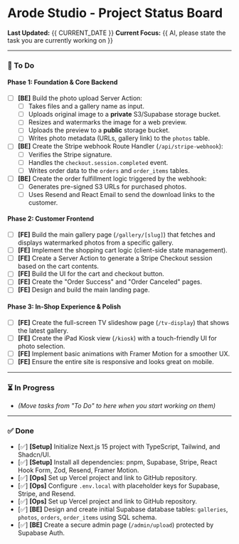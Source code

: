 # Arode Studio - Project Status Board

**Last Updated:** {{ CURRENT_DATE }}
**Current Focus:** {{ AI, please state the task you are currently working on }}

---

### 📝 To Do

#### Phase 1: Foundation & Core Backend
- [ ] **[BE]** Build the photo upload Server Action:
    - [ ] Takes files and a gallery name as input.
    - [ ] Uploads original image to a **private** S3/Supabase storage bucket.
    - [ ] Resizes and watermarks the image for a web preview.
    - [ ] Uploads the preview to a **public** storage bucket.
    - [ ] Writes photo metadata (URLs, gallery link) to the `photos` table.
- [ ] **[BE]** Create the Stripe webhook Route Handler (`/api/stripe-webhook`):
    - [ ] Verifies the Stripe signature.
    - [ ] Handles the `checkout.session.completed` event.
    - [ ] Writes order data to the `orders` and `order_items` tables.
- [ ] **[BE]** Create the order fulfillment logic triggered by the webhook:
    - [ ] Generates pre-signed S3 URLs for purchased photos.
    - [ ] Uses Resend and React Email to send the download links to the customer.

#### Phase 2: Customer Frontend
- [ ] **[FE]** Build the main gallery page (`/gallery/[slug]`) that fetches and displays watermarked photos from a specific gallery.
- [ ] **[FE]** Implement the shopping cart logic (client-side state management).
- [ ] **[FE]** Create a Server Action to generate a Stripe Checkout session based on the cart contents.
- [ ] **[FE]** Build the UI for the cart and checkout button.
- [ ] **[FE]** Create the "Order Success" and "Order Canceled" pages.
- [ ] **[FE]** Design and build the main landing page.

#### Phase 3: In-Shop Experience & Polish
- [ ] **[FE]** Create the full-screen TV slideshow page (`/tv-display`) that shows the latest gallery.
- [ ] **[FE]** Create the iPad Kiosk view (`/kiosk`) with a touch-friendly UI for photo selection.
- [ ] **[FE]** Implement basic animations with Framer Motion for a smoother UX.
- [ ] **[FE]** Ensure the entire site is responsive and looks great on mobile.

---

### ⏳ In Progress

- *(Move tasks from "To Do" to here when you start working on them)*

---

### ✅ Done

- [✅] **[Setup]** Initialize Next.js 15 project with TypeScript, Tailwind, and Shadcn/UI.
- [✅] **[Setup]** Install all dependencies: pnpm, Supabase, Stripe, React Hook Form, Zod, Resend, Framer Motion.
- [✅] **[Ops]** Set up Vercel project and link to GitHub repository.
- [✅] **[Ops]** Configure `.env.local` with placeholder keys for Supabase, Stripe, and Resend.
- [✅] **[Ops]** Set up Vercel project and link to GitHub repository.
- [✅] **[BE]** Design and create initial Supabase database tables: `galleries`, `photos`, `orders`, `order_items` using SQL schema.
- [✅] **[BE]** Create a secure admin page (`/admin/upload`) protected by Supabase Auth.

